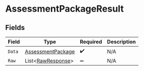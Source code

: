 # AssessmentPackageResult


## Fields

| Field                                                             | Type                                                              | Required                                                          | Description                                                       |
| ----------------------------------------------------------------- | ----------------------------------------------------------------- | ----------------------------------------------------------------- | ----------------------------------------------------------------- |
| `Data`                                                            | [AssessmentPackage](../../Models/Components/AssessmentPackage.md) | :heavy_check_mark:                                                | N/A                                                               |
| `Raw`                                                             | List<[RawResponse](../../Models/Components/RawResponse.md)>       | :heavy_minus_sign:                                                | N/A                                                               |